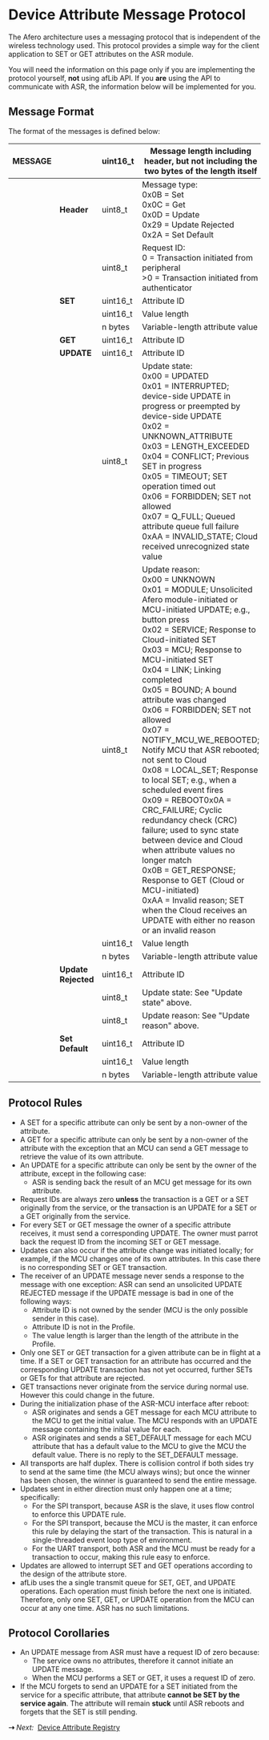 # Device Attribute Message Protocol

The Afero architecture uses a messaging protocol that is independent of the wireless technology used. This protocol provides a simple way for the client application to SET or GET attributes on the ASR module.

You will need the information on this page only if you are implementing the protocol yourself, **not** using afLib API. If you **are** using the API to communicate with ASR, the information below will be implemented for you.



## Message Format

The format of the messages is defined below:

| MESSAGE |        | uint16_t | Message length including header, but not including the two bytes of the length itself|
| :------ | :------ | :---------- |--------------------------------------------|
|    | **Header**         | uint8_t  |Message type:<br>0x0B = Set<br>0x0C = Get<br>0x0D = Update<br>0x29 = Update Rejected<br>0x2A = Set Default 
|    |                    | uint8_t  | Request ID:<br>0 = Transaction initiated from peripheral<br>>0 = Transaction initiated from authenticator                                                             
|    |   **SET**         | uint16_t  | Attribute ID 
|    |                    | uint16_t | Value length                          |    
|    |                    | n bytes  | Variable-length attribute value       |    
|    |  **GET**           |uint16_t  | Attribute ID                          |
|    | **UPDATE**         | uint16_t | Attribute ID                          |                               |
|    |                    | uint8_t  | Update state:<br>0x00 = UPDATED<br>0x01 = INTERRUPTED; device-side UPDATE in progress or preempted by device-side UPDATE<br>0x02 = UNKNOWN_ATTRIBUTE<br>0x03 = LENGTH_EXCEEDED<br>0x04 = CONFLICT; Previous SET in progress<br>0x05 = TIMEOUT; SET operation timed out<br>0x06 = FORBIDDEN; SET not allowed<br>0x07 = Q_FULL; Queued attribute queue full failure<br>0xAA = INVALID_STATE; Cloud received unrecognized state value |
|    |                    | uint8_t  | Update reason:<br>0x00 = UNKNOWN<br>0x01 = MODULE; Unsolicited Afero module-initiated or MCU-initiated UPDATE; e.g., button press<br>0x02 = SERVICE; Response to Cloud-initiated SET<br>0x03 = MCU; Response to MCU-initiated SET<br>0x04 = LINK; Linking completed<br>0x05 = BOUND; A bound attribute was changed<br>0x06 = FORBIDDEN; SET not allowed<br>0x07 = NOTIFY_MCU_WE_REBOOTED; Notify MCU that ASR rebooted; not sent to Cloud<br>0x08 = LOCAL_SET; Response to local SET; e.g., when a scheduled event fires<br>0x09 = REBOOT0x0A = CRC_FAILURE; Cyclic redundancy check (CRC) failure; used to sync state between device and Cloud when attribute values no longer match<br>0x0B = GET_RESPONSE; Response to GET (Cloud or MCU-initiated)<br>0xAA = Invalid reason; SET when the Cloud receives an UPDATE with either no reason or an invalid reason |
|    |                    | uint16_t            | Value length                                                 |
|    |                    | n bytes             | Variable-length attribute value                              |
|    | **Update Rejected** | uint16_t           | Attribute ID                                                 |
|    |                    | uint8_t             | Update state: See "Update state" above. |
|    |                    | uint8_t             | Update reason: See "Update reason" above. |
|    | **Set Default**    | uint16_t            | Attribute ID                                                 | 
|    |                    | uint16_t            | Value length                                                 |
|    |                    | n bytes             | Variable-length attribute value                              |

## Protocol Rules

- A SET for a specific attribute can only be sent by a non-owner of the attribute.
- A GET for a specific attribute can only be sent by a non-owner of the attribute with the exception that an MCU can send a GET message to retrieve the value of its own attribute.
- An UPDATE for a specific attribute can only be sent by the owner of the attribute, except in the following case:
    - ASR is sending back the result of an MCU get message for its own attribute.
- Request IDs are always zero **unless** the transaction is a GET or a SET originally from the service, or the transaction is an UPDATE for a SET or a GET originally from the service.
- For every SET or GET message the owner of a specific attribute receives, it must send a corresponding UPDATE. The owner must parrot back the request ID from the incoming SET or GET message.
- Updates can also occur if the attribute change was initiated locally; for example, if the MCU changes one of its own attributes. In this case there is no corresponding SET or GET transaction.
- The receiver of an UPDATE message never sends a response to the message with one exception: ASR can send an unsolicited UPDATE REJECTED message if the UPDATE message is bad in one of the following ways:
    - Attribute ID is not owned by the sender (MCU is the only possible sender in this case).
    - Attribute ID is not in the Profile.
    - The value length is larger than the length of the attribute in the Profile.
- Only one SET or GET transaction for a given attribute can be in flight at a time. If a SET or GET transaction for an attribute has occurred and the corresponding UPDATE transaction has not yet occurred, further SETs or GETs for that attribute are rejected.
- GET transactions never originate from the service during normal use. However this could change in the future.
- During the initialization phase of the ASR-MCU interface after reboot:
    - ASR originates and sends a GET message for each MCU attribute to the MCU to get the initial value. The MCU responds with an UPDATE message containing the initial value for each.
    - ASR originates and sends a SET_DEFAULT message for each MCU attribute that has a default value to the MCU to give the MCU the default value. There is no reply to the SET_DEFAULT message.
- All transports are half duplex. There is collision control if both sides try to send at the same time (the MCU always wins); but once the winner has been chosen, the winner is guaranteed to send the entire message.
- Updates sent in either direction must only happen one at a time; specifically:
    - For the SPI transport, because ASR is the slave, it uses flow control to enforce this UPDATE rule.
    - For the SPI transport, because the MCU is the master, it can enforce this rule by delaying the start of the transaction. This is natural in a single-threaded event loop type of environment.
    - For the UART transport, both ASR and the MCU must be ready for a transaction to occur, making this rule easy to enforce.
- Updates are allowed to interrupt SET and GET operations according to the design of the attribute store.
- afLib uses the a single transmit queue for SET, GET, and UPDATE operations. Each operation must finish before the next one is initiated. Therefore, only one SET, GET, or UPDATE operation from the MCU can occur at any one time. ASR has no such limitations.

## Protocol Corollaries

- An UPDATE message from ASR must have a request ID of zero because:
    - The service owns no attributes, therefore it cannot initiate an UPDATE message.
    - When the MCU performs a SET or GET, it uses a request ID of zero.
- If the MCU forgets to send an UPDATE for a SET initiated from the service for a specific attribute, that attribute **cannot be SET by the service again**. The attribute will remain **stuck** until ASR reboots and forgets that the SET is still pending.

 **&#8674;** *Next:*&nbsp;&nbsp;[Device Attribute Registry](../AttrRegistry)